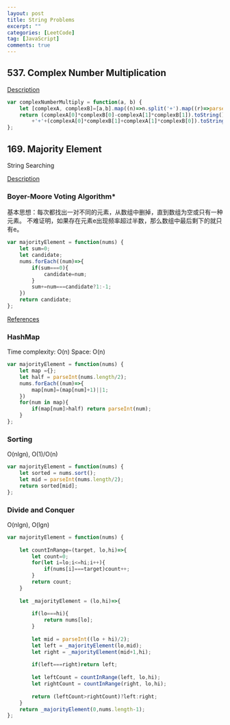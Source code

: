 ```yaml
---
layout: post
title: String Problems
excerpt: ""
categories: [LeetCode]
tag: [JavaScript]
comments: true
---
```


## 537. Complex Number Multiplication

[Description](https://leetcode.com/problems/complex-number-multiplication/description/)

```js
var complexNumberMultiply = function(a, b) {
    let [complexA, complexB]=[a,b].map((n)=>n.split('+').map((r)=>parseInt(r)));
    return (complexA[0]*complexB[0]-complexA[1]*complexB[1]).toString()
        +'+'+(complexA[0]*complexB[1]+complexA[1]*complexB[0]).toString()+'i';
};
```

## 169. Majority Element

String Searching

[Description](https://leetcode.com/problems/majority-element/description/)

### Boyer-Moore Voting Algorithm*

基本思想：每次都找出一对不同的元素，从数组中删掉，直到数组为空或只有一种元素。 不难证明，如果存在元素e出现频率超过半数，那么数组中最后剩下的就只有e。

```js
var majorityElement = function(nums) {
    let sum=0;
    let candidate;
    nums.forEach((num)=>{
        if(sum===0){
            candidate=num;
        }
        sum+=num===candidate?1:-1;
    })
    return candidate;
};
```

[References](http://www.cs.utexas.edu/~moore/best-ideas/mjrty/index.html)

### HashMap
Time complexity: O(n)
Space: O(n)

```js
var majorityElement = function(nums) {
    let map ={};
    let half = parseInt(nums.length/2);
    nums.forEach((num)=>{
        map[num]=(map[num]+1)||1;
    })
    for(num in map){
        if(map[num]>half) return parseInt(num);
    }
};
```

### Sorting
O(nlgn), O(1)/O(n)

```js
var majorityElement = function(nums) {
    let sorted = nums.sort();
    let mid = parseInt(nums.length/2);
    return sorted[mid];
};
```

### Divide and Conquer
O(nlgn), O(lgn)

```js
var majorityElement = function(nums) {
    
    let countInRange=(target, lo,hi)=>{
        let count=0;
        for(let i=lo;i<=hi;i++){
            if(nums[i]===target)count++;
        }
        return count;
    }
    
    let _majorityElement = (lo,hi)=>{
        
        if(lo===hi){
            return nums[lo];
        }
        
        let mid = parseInt((lo + hi)/2);
        let left = _majorityElement(lo,mid);
        let right = _majorityElement(mid+1,hi);
        
        if(left===right)return left;
        
        let leftCount = countInRange(left, lo,hi);
        let rightCount = countInRange(right, lo,hi);
        
        return (leftCount>rightCount)?left:right;
    }
    return _majorityElement(0,nums.length-1);
};
```